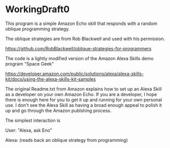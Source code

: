 # WorkingDraft0

This program is a simple Amazon Echo skill that responds with a random
oblique programming strategy.

The oblique strategies are from Rob Blackwell and used with his permission.

https://github.com/RobBlackwell/oblique-strategies-for-programmers

The code is a lightly modified version of the Amazon Alexa Skills
demo program "Space Geek"

https://developer.amazon.com/public/solutions/alexa/alexa-skills-kit/docs/using-the-alexa-skills-kit-samples

The original Readme.txt from Amazon explains how to set up an Alexa Skill 
as a developer on your own Amazon Echo.  If you are a developer, I hope
there is enough here for you to get it up and running for your own personal
use.  I don't see the Alexa Skill as having a broad enough appeal to polish
it up and go through the Amazon publshing process.

The simplest interaction is

 User: "Alexa, ask Eno"

 Alexa: (reads back an oblique strategy from programming)

